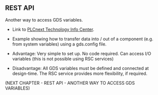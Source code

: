 ## REST API

Another way to access GDS variables.

- Link to [PLCnext Technology Info Center][rest-info].

- Example showing how to transfer data into / out of a component (e.g. from system variables) using a gds.config file.

- Advantage: Very simple to set up. No code required. Can access I/O variables (this is not possible using RSC services)
- Disadvantage: All GDS variables must be defined and connected at design-time. The RSC service provides more flexibility, if required.


(NEXT CHAPTER - REST API - ANOTHER WAY TO ACCESS GDS VARIABLES)

[rest-info]: https://www.plcnext.help/te/Service_Components/REST_data_interface/REST_data_interface_Introduction.htm
